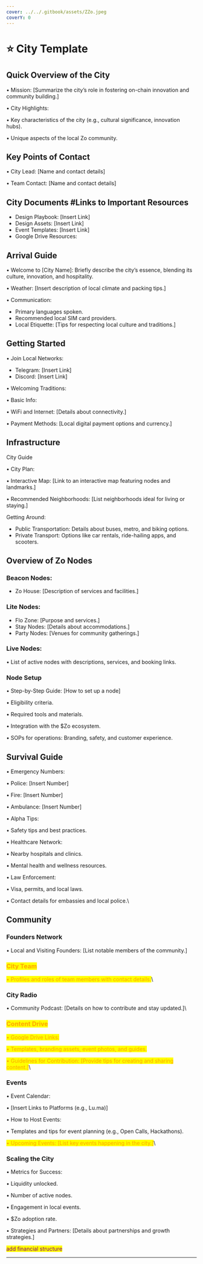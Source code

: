 ```yaml
---
cover: ../../.gitbook/assets/ZZo.jpeg
coverY: 0
---
```


# ⭐ City Template

## Quick Overview of the City

• Mission: \[Summarize the city’s role in fostering on-chain innovation and community building.]

• City Highlights:&#x20;

• Key characteristics of the city (e.g., cultural significance, innovation hubs).

• Unique aspects of the local Zo community.

## Key Points of Contact

• City Lead: \[Name and contact details]

• Team Contact: \[Name and contact details]

## City Documents #Links to Important Resources

* Design Playbook: \[Insert Link]
* Design Assets: \[Insert Link]
* Event Templates: \[Insert Link]
* Google Drive Resources:

## Arrival Guide

• Welcome to \[City Name]: Briefly describe the city’s essence, blending its culture, innovation, and hospitality.

• Weather: \[Insert description of local climate and packing tips.]

• Communication:

* Primary languages spoken.
* Recommended local SIM card providers.
* Local Etiquette: \[Tips for respecting local culture and traditions.]

## Getting Started

• Join Local Networks:

* Telegram: \[Insert Link]
* Discord: \[Insert Link]

• Welcoming Traditions:&#x20;

• Basic Info:

• WiFi and Internet: \[Details about connectivity.]

• Payment Methods: \[Local digital payment options and currency.]

## Infrastructure

City Guide

• City Plan:

• Interactive Map: \[Link to an interactive map featuring nodes and landmarks.]

• Recommended Neighborhoods: \[List neighborhoods ideal for living or staying.]

Getting Around:

* Public Transportation: Details about buses, metro, and biking options.
* Private Transport: Options like car rentals, ride-hailing apps, and scooters.

## Overview of Zo Nodes

### Beacon Nodes:

* Zo House: \[Description of services and facilities.]

### Lite Nodes:

* Flo Zone: \[Purpose and services.]
* Stay Nodes: \[Details about accommodations.]
* Party Nodes: \[Venues for community gatherings.]

### Live Nodes:

• List of active nodes with descriptions, services, and booking links.



### Node Setup

• Step-by-Step Guide: \[How to set up a node]

• Eligibility criteria.

• Required tools and materials.

• Integration with the $Zo ecosystem.

• SOPs for operations: Branding, safety, and customer experience.



## Survival Guide

• Emergency Numbers:

• Police: \[Insert Number]

• Fire: \[Insert Number]

• Ambulance: \[Insert Number]

• Alpha Tips:

• Safety tips and best practices.

• Healthcare Network:

• Nearby hospitals and clinics.

• Mental health and wellness resources.

• Law Enforcement:

• Visa, permits, and local laws.

• Contact details for embassies and local police.\


## Community

### Founders Network

• Local and Visiting Founders: \[List notable members of the community.]



### <mark style="color:orange;">City Team</mark>

<mark style="color:orange;">• Profiles and roles of team members with contact details.</mark>\


### City Radio

• Community Podcast: \[Details on how to contribute and stay updated.]\


### <mark style="color:orange;">Content Drive</mark>

<mark style="color:orange;">• Google Drive Links:</mark>

<mark style="color:orange;">• Templates, branding assets, event photos, and guides.</mark>

<mark style="color:orange;">• Guidelines for Contribution: \[Provide tips for creating and sharing content.]</mark>\


### Events

• Event Calendar:&#x20;

• \[Insert Links to Platforms (e.g., Lu.ma)]

• How to Host Events:

• Templates and tips for event planning (e.g., Open Calls, Hackathons).

<mark style="color:orange;">• Upcoming Events: \[List key events happening in the city.]</mark>\


### Scaling the City

• Metrics for Success:

• Liquidity unlocked.

• Number of active nodes.

• Engagement in local events.

• $Zo adoption rate.

• Strategies and Partners: \[Details about partnerships and growth strategies.]



<mark style="color:purple;">add financial structure</mark>&#x20;

***

